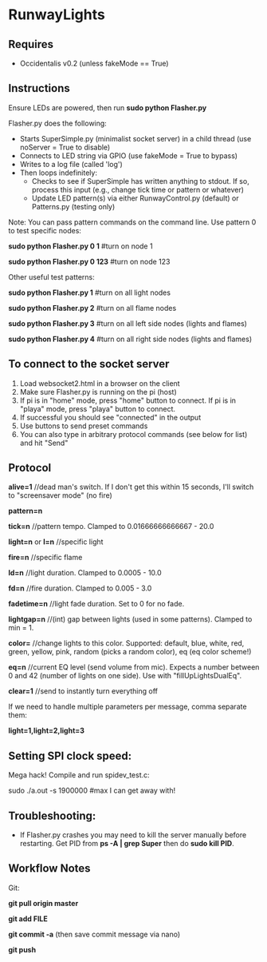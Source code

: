 RunwayLights
============

Requires
--------
* Occidentalis v0.2 (unless fakeMode == True)

Instructions
------------
Ensure LEDs are powered, then run **sudo python Flasher.py**

Flasher.py does the following:
* Starts SuperSimple.py (minimalist socket server) in a child thread (use noServer = True to disable)
* Connects to LED string via GPIO (use fakeMode = True to bypass)
* Writes to a log file (called 'log')
* Then loops indefinitely:
  * Checks to see if SuperSimple has written anything to stdout. If so, process this input (e.g., change tick time or pattern or whatever)
  * Update LED pattern(s) via either RunwayControl.py (default) or Patterns.py (testing only)

Note: You can pass pattern commands on the command line. Use pattern 0 to test specific nodes:

**sudo python Flasher.py 0 1** #turn on node 1

**sudo python Flasher.py 0 123** #turn on node 123


Other useful test patterns:

**sudo python Flasher.py 1** #turn on all light nodes

**sudo python Flasher.py 2** #turn on all flame nodes

**sudo python Flasher.py 3** #turn on all left side nodes (lights and flames)

**sudo python Flasher.py 4** #turn on all right side nodes (lights and flames)

To connect to the socket server
-------------------------------

1. Load websocket2.html in a browser on the client
2. Make sure Flasher.py is running on the pi (host)
3. If pi is in "home" mode, press "home" button to connect. If pi is in "playa" mode, press "playa" button to connect.
4. If successful you should see "connected" in the output
5. Use buttons to send preset commands
6. You can also type in arbitrary protocol commands (see below for list) and hit "Send"

Protocol
--------
**alive=1** //dead man's switch. If I don't get this within 15 seconds, I'll switch to "screensaver mode" (no fire)

**pattern=n**

**tick=n** //pattern tempo. Clamped to 0.01666666666667 - 20.0

**light=n** or **l=n** //specific light

**fire=n** //specific flame

**ld=n** //light duration. Clamped to 0.0005 - 10.0

**fd=n** //fire duration. Clamped to 0.005 - 3.0

**fadetime=n** //light fade duration. Set to 0 for no fade.

**lightgap=n** //(int) gap between lights (used in some patterns). Clamped to min = 1.

**color=<color>** //change lights to this color. Supported: default, blue, white, red, green, yellow, pink, random (picks a random color), eq (eq color scheme!)

**eq=n** //current EQ level (send volume from mic). Expects a number between 0 and 42 (number of lights on one side). Use with "fillUpLightsDualEq".

**clear=1** //send to instantly turn everything off

If we need to handle multiple parameters per message, comma separate them:

**light=1,light=2,light=3**

Setting SPI clock speed:
----------------
Mega hack! Compile and run spidev_test.c:

sudo ./a.out -s 1900000 #max I can get away with!

Troubleshooting:
----------------
* If Flasher.py crashes you may need to kill the server manually before restarting. Get PID from **ps -A | grep Super** then do **sudo kill PID**.

Workflow Notes
--------------
Git:

**git pull origin master**

**git add FILE**

**git commit -a** (then save commit message via nano)

**git push**


